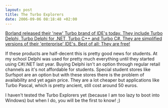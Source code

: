 ```yaml
--- 
layout: post
title: The Turbo Explorers
date: 2006-09-06 08:18:48 +02:00
---
```

[Borland released their 'new' Turbo brand of IDE's today. They include Turbo Delphi, Turbo Delphi for .NET, Turbo C++ and Turbo C#. They are simplified versions of their 'enterprise' IDE's. Best of all: They are free!](http://www.turboexplorer.com/ "Borland Turbo Explorer")

If these products are half-decent this is pretty good news for students. At my school Delphi was used for pretty much everything until they started using C#/.NET last year. Buying Delphi isn't an option through regular retail channels as it's not affordable for students. Special student stores like Surfspot are an option but with these stores there is the problem of availability and yet again price. They are a lot cheaper but applications like Turbo Pascal, which is pretty ancient, still cost around 50 euros.

I haven't tested the Turbo Explorers yet (because I am too lazy to boot into Windows) but when I do, you will be the first to know! ;)
